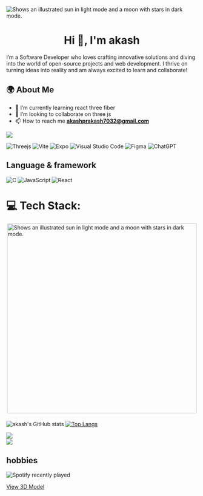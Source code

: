 

![Shows an illustrated sun in light mode and a moon with stars in dark mode.](https://user-images.githubusercontent.com/74038190/213910845-af37a709-8995-40d6-be59-724526e3c3d7.gif)



<h1 align="center">Hi 👋, I'm akash</h1>


I’m a Software Developer who loves crafting innovative solutions and diving into the world of open-source projects and web development. I thrive on turning ideas into reality and am always excited to learn and collaborate!

## 🌍 About Me
- 🌱 I’m currently learning react three fiber
- 👯 I’m looking to collaborate on three js
- 📫 How to reach me **akashprakash7032@gmail.com**

![](https://komarev.com/ghpvc/?username=akashprakash12&color=blue)

![Threejs](https://img.shields.io/badge/threejs-black?style=for-the-badge&logo=three.js&logoColor=white)
![Vite](https://img.shields.io/badge/vite-%23646CFF.svg?style=for-the-badge&logo=vite&logoColor=white)
![Expo](https://img.shields.io/badge/expo-1C1E24?style=for-the-badge&logo=expo&logoColor=#D04A37)
![Visual Studio Code](https://img.shields.io/badge/Visual%20Studio%20Code-0078d7.svg?style=for-the-badge&logo=visual-studio-code&logoColor=white)
![Figma](https://img.shields.io/badge/figma-%23F24E1E.svg?style=for-the-badge&logo=figma&logoColor=white)
![ChatGPT](https://img.shields.io/badge/chatGPT-74aa9c?style=for-the-badge&logo=openai&logoColor=white)


## Language & framework
![C](https://img.shields.io/badge/c-%2300599C.svg?style=for-the-badge&logo=c&logoColor=white)
![JavaScript](https://img.shields.io/badge/javascript-%23323330.svg?style=for-the-badge&logo=javascript&logoColor=%23F7DF1E)
![React](https://img.shields.io/badge/react-%2320232a.svg?style=for-the-badge&logo=react&logoColor=%2361DAFB)

# 💻 Tech Stack:
<!-- <div style="display: flex; justify-content: space-between; align-items: center; width: 100%; margin-right:20px; ">
  <picture>
    <source media="(prefers-color-scheme: dark)" srcset="https://user-images.githubusercontent.com/74038190/216644497-1951db19-8f3d-4e44-ac08-8e9d7e0d94a7.gif">
    <source media="(prefers-color-scheme: light)" srcset="https://user-images.githubusercontent.com/74038190/216644497-1951db19-8f3d-4e44-ac08-8e9d7e0d94a7.gif">
   
  </picture>
  </div> -->
<div class="img">
   <img  alt="Shows an illustrated sun in light mode and a moon with stars in dark mode." src="https://user-images.githubusercontent.com/74038190/216644497-1951db19-8f3d-4e44-ac08-8e9d7e0d94a7.gif"  width="500" >
</div>

![akash's GitHub stats](https://github-readme-stats.vercel.app/api?username=akashprakash12&show_icons=true&theme=tokyonight)
[![Top Langs](https://github-readme-stats.vercel.app/api/top-langs/?username=akashprakash12&layout=donut)](https://github.com/akashprakash12/github-readme-stats)

![](https://github-readme-streak-stats.herokuapp.com/?user=akashprakash12&theme=tokyonight&hide_border=false)<br/>
![](https://github-readme-activity-graph.vercel.app/graph?username=akashprakash12&theme=tokyo-night)





## hobbies
![Spotify recently played](https://spotify-recently-played-readme.vercel.app/api?user=31uveaid35xeihv6hw6zxw5cnnky)


[View 3D Model ](https://github.com/akashprakash12/3dmodel/blob/main/prins_jellyfish-converted-ASCII.stl)







<style>
  @media (max-width: 600px) {
    div {
      flex-direction: column;
      align-items: center;
      text-align: center;
    }
  }
  .img{
    display:flex;
    align-items: center;
    justify-content: center;
    margin-bottom:20px;
  }
</style>


